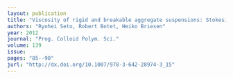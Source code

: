 ```yaml
---
layout: publication
title: "Viscosity of rigid and breakable aggregate suspensions: Stokesian Dynamics for rigid aggregates"
authors: "Ryohei Seto, Robert Botet, Heiko Briesen"
year: 2012
journal: "Prog. Colloid Polym. Sci."
volume: 139
issue: 
pages: "85--90"
jurl: "http://dx.doi.org/10.1007/978-3-642-28974-3_15"
---
```

